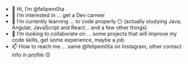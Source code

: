 - 👋 Hi, I’m @felipem0ta
- 👀 I’m interested in ... get a Dev carreer
- 🌱 I’m currently learning ... to code properly 😶 (actually studying Java, Angular, JavaScript and React... and a few other things)
- 💞️ I’m looking to collaborate on ... some projects that will improve my code skills, get some experience, maybe a job.
- 📫 How to reach me ... same @felipem0ta on Instagram, other contact info in profile 🙃

<!---
felipem0ta/felipem0ta is a ✨ special ✨ repository because its `README.md` (this file) appears on your GitHub profile.
You can click the Preview link to take a look at your changes.
--->
